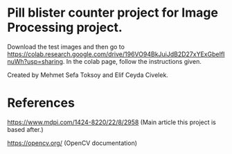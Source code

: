 # Pill blister counter project for Image Processing project. 

Download the test images and then go to https://colab.research.google.com/drive/196VO94BkJuiJdB2D27xYExGbeIfInuWh?usp=sharing. In the colab page, follow the instructions given.

Created by Mehmet Sefa Toksoy and Elif Ceyda Civelek.

# References

https://www.mdpi.com/1424-8220/22/8/2958 (Main article this project is based after.)

https://opencv.org/ (OpenCV documentation)
